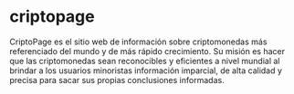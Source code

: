 # criptopage
CriptoPage es el sitio web de información sobre criptomonedas más referenciado del mundo y de más rápido crecimiento. Su misión es hacer que las criptomonedas sean reconocibles y eficientes a nivel mundial al brindar a los usuarios minoristas información imparcial, de alta calidad y precisa para sacar sus propias conclusiones informadas.
